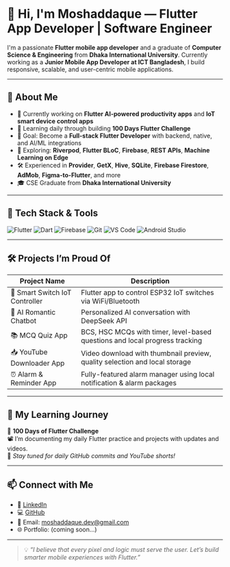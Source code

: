 # 👋 Hi, I'm Moshaddaque — Flutter App Developer | Software Engineer

I'm a passionate **Flutter mobile app developer** and a graduate of **Computer Science & Engineering** from **Dhaka International University**. Currently working as a **Junior Mobile App Developer at ICT Bangladesh**, I build responsive, scalable, and user-centric mobile applications.

---

## 🚀 About Me

- 🔭 Currently working on **Flutter AI-powered productivity apps** and **IoT smart device control apps**
- 🌱 Learning daily through building **100 Days Flutter Challenge**
- 🎯 Goal: Become a **Full-stack Flutter Developer** with backend, native, and AI/ML integrations
- 🧠 Exploring: **Riverpod**, **Flutter BLoC**, **Firebase**, **REST APIs**, **Machine Learning on Edge**
- 🛠️ Experienced in **Provider**, **GetX**, **Hive**, **SQLite**, **Firebase Firestore**, **AdMob**, **Figma-to-Flutter**, and more
- 🎓 CSE Graduate from **Dhaka International University**

---

## 🧩 Tech Stack & Tools

![Flutter](https://img.shields.io/badge/Flutter-02569B?style=for-the-badge&logo=flutter&logoColor=white)
![Dart](https://img.shields.io/badge/Dart-0175C2?style=for-the-badge&logo=dart&logoColor=white)
![Firebase](https://img.shields.io/badge/Firebase-FFCA28?style=for-the-badge&logo=firebase&logoColor=black)
![Git](https://img.shields.io/badge/Git-F1502F?style=for-the-badge&logo=git&logoColor=white)
![VS Code](https://img.shields.io/badge/VS%20Code-007ACC?style=for-the-badge&logo=visual-studio-code&logoColor=white)
![Android Studio](https://img.shields.io/badge/Android%20Studio-3DDC84?style=for-the-badge&logo=android-studio&logoColor=white)

---

## 🛠 Projects I’m Proud Of

| Project Name                    | Description                                                                 |
|-------------------------------|-----------------------------------------------------------------------------|
| 📱 Smart Switch IoT Controller | Flutter app to control ESP32 IoT switches via WiFi/Bluetooth               |
| 🧠 AI Romantic Chatbot         | Personalized AI conversation with DeepSeek API                             |
| 📚 MCQ Quiz App               | BCS, HSC MCQs with timer, level-based questions and local progress tracking |
| 📥 YouTube Downloader App     | Video download with thumbnail preview, quality selection and local storage |
| ⏰ Alarm & Reminder App       | Fully-featured alarm manager using local notification & alarm packages     |

---

## 📅 My Learning Journey

🌟 **100 Days of Flutter Challenge**  
📽 I’m documenting my daily Flutter practice and projects with updates and videos.  
🔗 *Stay tuned for daily GitHub commits and YouTube shorts!*

---

## 📫 Connect with Me

- 💼 [LinkedIn](https://www.linkedin.com/in/moshaddaque)  
- 💻 [GitHub](https://github.com/moshaddaque)  
- 📧 Email: moshaddaque.dev@gmail.com  
- 🌐 Portfolio: (coming soon...)

---

> 💡 *“I believe that every pixel and logic must serve the user. Let’s build smarter mobile experiences with Flutter.”*

